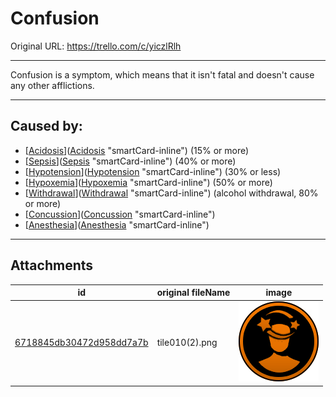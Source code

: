 # Confusion

Original URL: https://trello.com/c/yiczlRlh

---

Confusion is a symptom, which means that it isn't fatal and doesn't cause any other afflictions.

---

## Caused by:

- [[Acidosis](../Blood/Acidosis.md)]([Acidosis](../Blood/Acidosis.md) "smartCard-inline") (15% or more)
- [[Sepsis](../Blood/Sepsis.md)]([Sepsis](../Blood/Sepsis.md) "smartCard-inline") (40% or more)
- [[Hypotension](../Blood/Hypotension.md)]([Hypotension](../Blood/Hypotension.md) "smartCard-inline") (30% or less)
- [[Hypoxemia](../Blood/Hypoxemia.md)]([Hypoxemia](../Blood/Hypoxemia.md) "smartCard-inline") (50% or more)
- [[Withdrawal](../Head_Brain/Withdrawal.md)]([Withdrawal](../Head_Brain/Withdrawal.md) "smartCard-inline") (alcohol withdrawal, 80% or more)
- [[Concussion](../Head_Brain/Concussion.md)]([Concussion](../Head_Brain/Concussion.md) "smartCard-inline")
- [[Anesthesia](../Torso/Anesthesia.md)]([Anesthesia](../Torso/Anesthesia.md) "smartCard-inline")

---

## Attachments

id | original fileName | image
---|---|---
[6718845db30472d958dd7a7b](./Confusion%201%20-%20Attachments/6718845db30472d958dd7a7b.png) | tile010(2).png | ![tile010(2).png\|200](./Confusion%201%20-%20Attachments/6718845db30472d958dd7a7b.png)